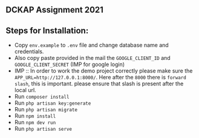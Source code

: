 ## DCKAP Assignment 2021

## Steps for Installation: 
- Copy ```env.example``` to ```.env``` file and change database name and credentials.
- Also copy paste provided in the mail the ```GOOGLE_CLIENT_ID``` and ```GOOGLE_CLIENT_SECRET``` (IMP for google login)
- IMP :: In order to work the demo project correctly please make sure the ```APP_URL=http://127.0.0.1:8000/```. Here after the ```8000``` there is ```forward slash```, this is important. please ensure that slash is present after the local url.
- Run ```composer install```
- Run ```php artisan key:generate```
- Run ```php artisan migrate```
- Run ```npm install```
- Run ```npm dev run```
- Run ```php artisan serve```
